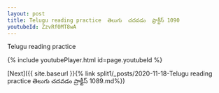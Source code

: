 ```yaml
---
layout: post
title: Telugu reading practice  తెలుగు  చదవడం  ప్రాక్టీస్ 1090
youtubeId: ZzvRf0MT8wA
---
```

 
 
Telugu reading practice
 
 
 
 
 


{% include youtubePlayer.html id=page.youtubeId %}
 
[Next]({{ site.baseurl }}{% link  split1/_posts/2020-11-18-Telugu reading practice  తెలుగు  చదవడం  ప్రాక్టీస్ 1089.md%})
 
